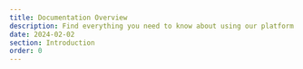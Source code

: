 ```yaml
---
title: Documentation Overview
description: Find everything you need to know about using our platform
date: 2024-02-02
section: Introduction
order: 0
---
```

